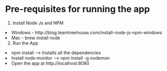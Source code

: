 # Pre-requisites for running the app

1. Install Node Js and NPM 
  <li> Windows - http://blog.teamtreehouse.com/install-node-js-npm-windows
  <li> Mac - brew install node
  
2. Run the App
  <li> npm install --> Installs all the dependencies
  <li> Install node monitor --> npm install -g nodemon
  <li> Open the app at http://localhost:8080
  
  
